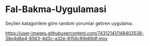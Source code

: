 # Fal-Bakma-Uygulamasi
Seçilen katagorilere göre random yorumlar getiren uygulama.


https://user-images.githubusercontent.com/74312141/148403538-38e4d8e4-8563-4d3c-a32e-8156c89e66df.mov

